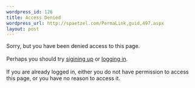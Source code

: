 ```yaml
--- 
wordpress_id: 126
title: Access Denied
wordpress_url: http://spaetzel.com/PermaLink,guid,497.aspx
layout: post
---
```

Sorry, but you have been denied access to this page. <br />
        <br />
        Perhaps you should try <a href="/user/register">sigining up</a> or <a href="/user/login">logging
        in</a>.<br />
        <br />
        If you are already logged in, either you do not have permission to access this page,
        or you have no reason to access it. <img width="0" height="0" src="http://spaetzel.com/aggbug.ashx?id=497" />
